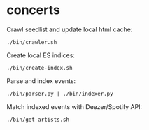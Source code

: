 # concerts

Crawl seedlist and update local html cache:
```shell
./bin/crawler.sh
```

Create local ES indices:
```shell
./bin/create-index.sh
```

Parse and index events:
```shell
./bin/parser.py | ./bin/indexer.py
```

Match indexed events with Deezer/Spotify API:
```shell
./bin/get-artists.sh
```
